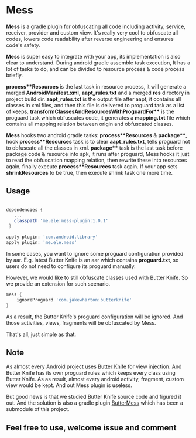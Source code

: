 # Mess


**Mess** is a gradle plugin for obfuscating all code including activity, service, receiver, provider and custom view. It's really very cool to obfuscate all codes, lowers code readability after reverse engineering and ensures code's safety.

**Mess** is super easy to integrate with your app, its implementation is also clear to understand. During android gradle assemble task execution, It has a lot of tasks to do, and can be divided to resource process & code process briefly.

__process**Resources__ is the last task in resource process, it will generate a merged **AndroidManifest.xml**, **aapt_rules.txt** and a merged **res** directory in project build dir. **aapt_rules.txt** is the output file after aapt, it contains all classes in xml files, and then this file is delivered to proguard task as a list of keeps. __transformClassesAndResourcesWithProguardFor**__ is the proguard task which obfuscates code, it generates a **mapping.txt** file which contains all mapping relation between origin and obfuscated classes.

**Mess** hooks two android gradle tasks: __process**Resources__ & __package**__, hook __process**Resources__ task is to clear **aapt_rules.txt**, tells proguard not to obfuscate all the classes in xml. __package**__ task is the last task before package code & resource into apk, it runs after proguard, Mess hooks it just to read the obfuscation mapping relation, then rewrite these into resources again, finally execute __process**Resources__ task again. If your app sets **shrinkResources** to be true, then execute shrink task one more time.


## Usage

``` groovy

dependencies {
   ...
   classpath 'me.ele:mess-plugin:1.0.1'
 }
  
apply plugin: 'com.android.library'
apply plugin: 'me.ele.mess'

```

In some cases, you want to ignore some proguard configuration provided by aar. E.g. latest Butter Knife is an aar which contains **proguard.txt**, so users do not need to configure its proguard manually.

However, we would like to still obfuscate classes used with Butter Knife. So we provide an extension for such scenario.

```groovy
mess {
    ignoreProguard 'com.jakewharton:butterknife'
}
```

As a result, the Butter Knife's proguard configuration will be ignored. And those activities, views, fragments will be obfuscated by Mess.

That's all, just simple as that.

## Note

As almost every Android project uses [Butter Knife](https://jakewharton.github.io/butterknife/) for view injection. And Butter Knife has its own proguard rules which keeps every class using Butter Knife. As as result, almost every android activity, fragment, custom view would be kept. And out Mess plugin is useless.

But good news is that we studied Butter Knife source code and figured it out. And the solution is also a gradle plugin [ButterMess](https://github.com/peacepassion/ButterMess) which has been a submodule of this project.

## Feel free to use, welcome issue and comment


